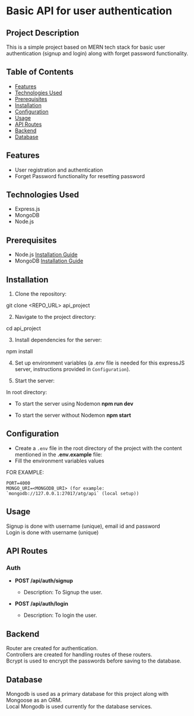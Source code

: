 # Basic API for user authentication 

## Project Description

This is a simple project based on MERN tech stack for basic user authentication (signup and login) along with forget password functionality.

## Table of Contents

- [Features](#features)
- [Technologies Used](#technologies-used)
- [Prerequisites](#prerequisites)
- [Installation](#installation)
- [Configuration](#configuration)
- [Usage](#usage)
- [API Routes](#api-routes)
- [Backend](#backend)
- [Database](#database)


## Features

- User registration and authentication 
- Forget Password functionality for resetting password

## Technologies Used

- Express.js
- MongoDB
- Node.js

## Prerequisites

- Node.js [Installation Guide](https://nodejs.org/)
- MongoDB [Installation Guide](https://docs.mongodb.com/manual/installation/)

## Installation

1. Clone the repository:

git clone <REPO_URL> api_project

2. Navigate to the project directory:

cd api_project

3. Install dependencies for the server:

npm install 

4. Set up environment variables (a .env file is needed for this expressJS server, instructions provided in `Configuration`).

5. Start the server:

In root directory:
- To start the server using Nodemon **npm run dev**

- To start the server without Nodemon **npm start** 



## Configuration

- Create a `.env` file in the root directory of the project with the content mentioned in the **.env.example** file:
- Fill the environment variables values 

FOR EXAMPLE:

```.env
PORT=4000
MONGO_URI=<MONGODB_URI> (for example: `mongodb://127.0.0.1:27017/atg/api` (local setup))
```


## Usage 
Signup is done with username (unique), email id and password  
Login is done with username (unique)


## API Routes

### Auth

- **POST /api/auth/signup**
  - Description: To Signup the user.

- **POST /api/auth/login**
  - Description: To login the user.


## Backend 
Router are created for authentication.  
Controllers are created for handling routes of these routers.  
Bcrypt is used to encrypt the passwords before saving to the database.


## Database
Mongodb is used as a primary database for this project along with Mongoose as an ORM.  
Local Mongodb is used currently for the database services.